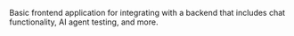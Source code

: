 Basic frontend application for integrating with a backend that includes chat functionality, AI agent testing, and more.
